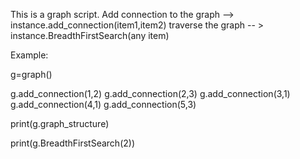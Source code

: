 This is a graph script.
Add connection to the graph --> instance.add_connection(item1,item2)
traverse the graph -- > instance.BreadthFirstSearch(any item)

Example:

g=graph()

g.add_connection(1,2)
g.add_connection(2,3)
g.add_connection(3,1)
g.add_connection(4,1)
g.add_connection(5,3)


print(g.graph_structure)

print(g.BreadthFirstSearch(2))
